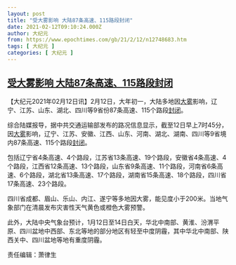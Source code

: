 ```yaml
---
layout: post
title: "受大雾影响 大陆87条高速、115路段封闭"
date: 2021-02-12T09:10:24.000Z
author: 大纪元
from: https://www.epochtimes.com/gb/21/2/12/n12748683.htm
tags: [ 大纪元 ]
categories: [ 大纪元 ]
---
```

<!--1613121024000-->
[受大雾影响 大陆87条高速、115路段封闭](https://www.epochtimes.com/gb/21/2/12/n12748683.htm)
------

<div>
<p>【大纪元2021年02月12日讯】2月12日，大年初一，大陆多地因<a href="https://www.epochtimes.com/gb/tag/%E5%A4%A7%E9%9B%BE.html">大雾</a>影响，辽宁、江苏、山东、湖北、四川等9省份87条高速、115个路段<a href="https://www.epochtimes.com/gb/tag/%E5%B0%81%E9%97%AD.html">封闭</a>。</p><p>综合陆媒报导，据中共交通运输部发布的路况信息显示，截至12日早上7时45分，因<a href="https://www.epochtimes.com/gb/tag/%E5%A4%A7%E9%9B%BE.html">大雾</a>影响，辽宁、江苏、安徽、江西、山东、河南、湖北、湖南、四川等9省境内87条高速、115个路段<a href="https://www.epochtimes.com/gb/tag/%E5%B0%81%E9%97%AD.html">封闭</a>。</p><p>包括辽宁省4条高速、4个路段，江苏省13条高速、19个路段，安徽省4条高速、4个路段，江西省12条高速、13个路段，山东省9条高速、11个路段，河南省6条高速、6个路段，湖北省13条高速、17个路段，湖南省15条高速、18个路段，四川省17条高速、23个路段。</p><p>四川省成都、眉山、乐山、内江、遂宁等多地因大雾，能见度小于200米。当地气象部门在清晨发布灾害性天气黄色或橙色大雾预警。</p><p>此外，大陆中央气象台预计，1月12日至14日白天，华北中南部、黄淮、汾渭平原、四川盆地中西部、东北等地的部分地区有轻至中度阴霾，其中华北中南部、陕西关中、四川盆地等地有重度阴霾。</p><p>责任编辑：萧律生</p>
</div>
